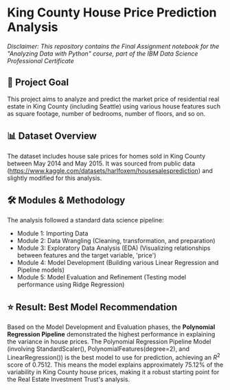 # King County House Price Prediction Analysis

*Disclaimer: This repository contains the Final Assignment notebook for the "Analyzing Data with Python" course, part of the IBM Data Science Professional Certificate*

## 🎯 Project Goal
This project aims to analyze and predict the market price of residential real estate in King County (including Seattle) using various house features such as square footage, number of bedrooms, number of floors, and so on.

## 📊 Dataset Overview
The dataset includes house sale prices for homes sold in King County between May 2014 and May 2015. It was sourced from public data (https://www.kaggle.com/datasets/harlfoxem/housesalesprediction) and slightly modified for this analysis.

## 🛠️ Modules & Methodology
The analysis followed a standard data science pipeline:
- Module 1: Importing Data
- Module 2: Data Wrangling (Cleaning, transformation, and preparation)
- Module 3: Exploratory Data Analysis (EDA) (Visualizing relationships between features and the target variable, 'price')
- Module 4: Model Development (Building various Linear Regression and Pipeline models)
- Module 5: Model Evaluation and Refinement (Testing model performance using Ridge Regression)

## ⭐ Result: Best Model Recommendation

Based on the Model Development and Evaluation phases, the **Polynomial Regression Pipeline** demonstrated the highest performance in explaining the variance in house prices. The Polynomial Regression Pipeline Model (involving StandardScaler(), PolynomialFeatures(degree=2), and LinearRegression()) is the best model to use for prediction, achieving an $R^2$ score of 0.7512. This means the model explains approximately 75.12% of the variability in King County house prices, making it a robust starting point for the Real Estate Investment Trust's analysis.
